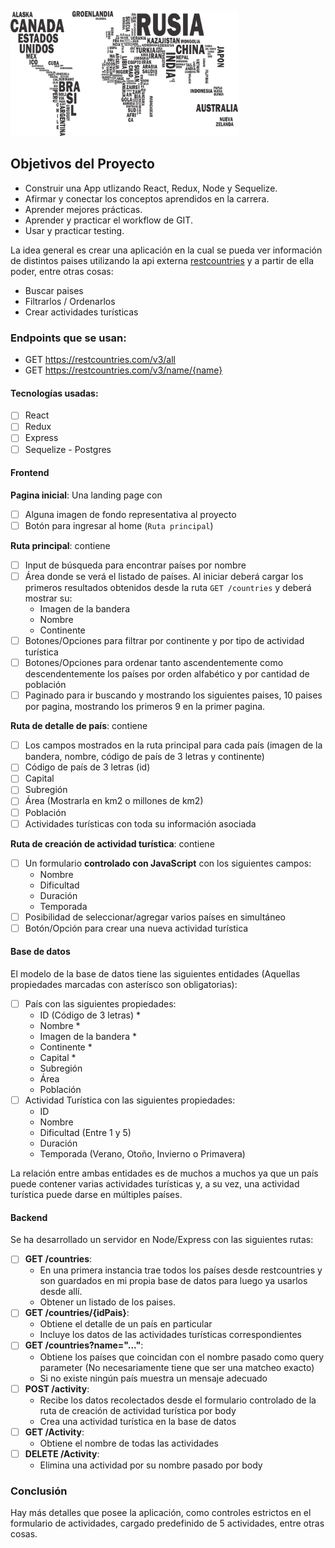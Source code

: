 <p align="left">
  <img height="200" src="./countries.png" />
</p>

## Objetivos del Proyecto

- Construir una App utlizando React, Redux, Node y Sequelize.
- Afirmar y conectar los conceptos aprendidos en la carrera.
- Aprender mejores prácticas.
- Aprender y practicar el workflow de GIT.
- Usar y practicar testing.

La idea general es crear una aplicación en la cual se pueda ver información de distintos paises utilizando la api externa [restcountries](https://restcountries.com/) y a partir de ella poder, entre otras cosas:

  - Buscar paises
  - Filtrarlos / Ordenarlos
  - Crear actividades turísticas

### Endpoints que se usan:

  - GET https://restcountries.com/v3/all
  - GET https://restcountries.com/v3/name/{name}

#### Tecnologías usadas:
- [ ] React
- [ ] Redux
- [ ] Express
- [ ] Sequelize - Postgres

#### Frontend

__Pagina inicial__: Una landing page con
- [ ] Alguna imagen de fondo representativa al proyecto
- [ ] Botón para ingresar al home (`Ruta principal`)

__Ruta principal__: contiene
- [ ] Input de búsqueda para encontrar países por nombre
- [ ] Área donde se verá el listado de países. Al iniciar deberá cargar los primeros resultados obtenidos desde la ruta `GET /countries` y deberá mostrar su:
  - Imagen de la bandera
  - Nombre
  - Continente
- [ ] Botones/Opciones para filtrar por continente y por tipo de actividad turística
- [ ] Botones/Opciones para ordenar tanto ascendentemente como descendentemente los países por orden alfabético y por cantidad de población
- [ ] Paginado para ir buscando y mostrando los siguientes paises, 10 paises por pagina, mostrando los primeros 9 en la primer pagina.

__Ruta de detalle de país__: contiene
- [ ] Los campos mostrados en la ruta principal para cada país (imagen de la bandera, nombre, código de país de 3 letras y continente)
- [ ] Código de país de 3 letras (id)
- [ ] Capital
- [ ] Subregión
- [ ] Área (Mostrarla en km2 o millones de km2)
- [ ] Población
- [ ] Actividades turísticas con toda su información asociada

__Ruta de creación de actividad turística__: contiene
- [ ] Un formulario __controlado con JavaScript__ con los siguientes campos:
  - Nombre
  - Dificultad
  - Duración
  - Temporada
- [ ] Posibilidad de seleccionar/agregar varios países en simultáneo
- [ ] Botón/Opción para crear una nueva actividad turística

#### Base de datos

El modelo de la base de datos tiene las siguientes entidades (Aquellas propiedades marcadas con asterísco son obligatorias):

- [ ] País con las siguientes propiedades:
  - ID (Código de 3 letras) *
  - Nombre *
  - Imagen de la bandera *
  - Continente *
  - Capital *
  - Subregión
  - Área
  - Población
- [ ] Actividad Turística con las siguientes propiedades:
  - ID
  - Nombre
  - Dificultad (Entre 1 y 5)
  - Duración
  - Temporada (Verano, Otoño, Invierno o Primavera)

La relación entre ambas entidades es de muchos a muchos ya que un país puede contener varias actividades turísticas y, a su vez, una actividad turística puede darse en múltiples países.

#### Backend

Se ha desarrollado un servidor en Node/Express con las siguientes rutas:

- [ ] __GET /countries__:
  - En una primera instancia trae todos los países desde restcountries y son guardados en mi propia base de datos para luego ya usarlos desde allí.
  - Obtener un listado de los paises.
- [ ] __GET /countries/{idPais}__:
  - Obtiene el detalle de un país en particular
  - Incluye los datos de las actividades turísticas correspondientes
- [ ] __GET /countries?name="..."__:
  - Obtiene los países que coincidan con el nombre pasado como query parameter (No necesariamente tiene que ser una matcheo exacto)
  - Si no existe ningún país muestra un mensaje adecuado
- [ ] __POST /activity__:
  - Recibe los datos recolectados desde el formulario controlado de la ruta de creación de actividad turística por body
  - Crea una actividad turística en la base de datos
- [ ] __GET /Activity__:
  - Obtiene el nombre de todas las actividades
- [ ] __DELETE /Activity__:
  - Elimina una actividad por su nombre pasado por body

### Conclusión

Hay más detalles que posee la aplicación, como controles estrictos en el formulario de actividades, cargado predefinido de 5 actividades, entre otras cosas.
